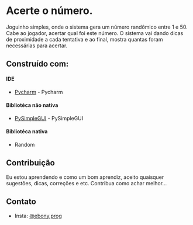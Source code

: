 # Acerte o número.
Joguinho simples, onde o sistema gera um número randômico entre 1 e 50. Cabe ao jogador, acertar qual foi este número. O sistema vai dando dicas de proximidade a cada tentativa e ao final, mostra quantas foram necessárias para acertar.

## Construído com:

#### IDE
* [Pycharm](https://www.jetbrains.com/pycharm/download/#section=linux) - Pycharm
#### Bibliotéca não nativa
* [PySimpleGUI](https://pysimplegui.readthedocs.io/en/latest/) - PySimpleGUI
#### Bibliotéca nativa
* Random

## Contribuição
Eu estou aprendendo e como um bom aprendiz, aceito quaisquer sugestões, dicas, correções e etc. 
Contribua como achar melhor...

## Contato
* Insta: [@ebony.prog](https://www.instagram.com/ebony_prog/)

